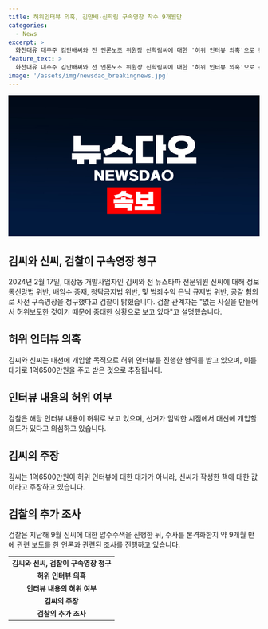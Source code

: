 ```yaml
---
title: 허위인터뷰 의혹, 김만배·신학림 구속영장 착수 9개월만
categories:
  - News
excerpt: >
  화천대유 대주주 김만배씨와 전 언론노조 위원장 신학림씨에 대한 '허위 인터뷰 의혹'으로 검찰이 구속영장을 청구했다. 김씨와 신씨가 대선 개입 목적으로 허위 인터뷰를 진행하고 1억6500만원을 주고받은 혐의를 받는다. 검찰은 허위 인터뷰를 통해 윤석열 대통령의 명예를 훼손하고 대선에 개입한 의도가 있다고 의심하고 있다. 해당 내용은 2021년 9월15일에 진행된 대화로, 검찰은 이를 허위로 여겨 구속영장을 청구했다. 9개월 만에 이루어진 기소로, 검찰은 관련 보도를 진행한 언론에 대한 압수수색도 진행했다.
feature_text: >
  화천대유 대주주 김만배씨와 전 언론노조 위원장 신학림씨에 대한 '허위 인터뷰 의혹'으로 검찰이 구속영장을 청구했다. 김씨와 신씨가 대선 개입 목적으로 허위 인터뷰를 진행하고 1억6500만원을 주고받은 혐의를 받는다. 검찰은 허위 인터뷰를 통해 윤석열 대통령의 명예를 훼손하고 대선에 개입한 의도가 있다고 의심하고 있다. 해당 내용은 2021년 9월15일에 진행된 대화로, 검찰은 이를 허위로 여겨 구속영장을 청구했다. 9개월 만에 이루어진 기소로, 검찰은 관련 보도를 진행한 언론에 대한 압수수색도 진행했다.
image: '/assets/img/newsdao_breakingnews.jpg'
---
```


<p><img src="/assets/img/newsdao_breakingnews.jpg" alt="implanttips 속보" /></p>

<h2 data-ke-size="size26">김씨와 신씨, 검찰이 구속영장 청구</h2>

<p data-ke-size="size16">2024년 2월 17일, 대장동 개발사업자인 김씨와 전 뉴스타파 전문위원 신씨에 대해 정보통신망법 위반, 배임수·증재, 청탁금지법 위반, 및 범죄수익 은닉 규제법 위반, 공갈 혐의로 사전 구속영장을 청구했다고 검찰이 밝혔습니다. 검찰 관계자는 "없는 사실을 만들어서 허위보도한 것이기 때문에 중대한 상황으로 보고 있다"고 설명했습니다.</p>

<h2 data-ke-size="size26">허위 인터뷰 의혹</h2>

<p data-ke-size="size16">김씨와 신씨는 대선에 개입할 목적으로 허위 인터뷰를 진행한 혐의를 받고 있으며, 이를 대가로 1억6500만원을 주고 받은 것으로 추정됩니다.</p>

<h2 data-ke-size="size26">인터뷰 내용의 허위 여부</h2>

<p data-ke-size="size16">검찰은 해당 인터뷰 내용이 허위로 보고 있으며, 선거가 임박한 시점에서 대선에 개입할 의도가 있다고 의심하고 있습니다.</p>

<h2 data-ke-size="size26">김씨의 주장</h2>

<p data-ke-size="size16">김씨는 1억6500만원이 허위 인터뷰에 대한 대가가 아니라, 신씨가 작성한 책에 대한 값이라고 주장하고 있습니다.</p>

<h2 data-ke-size="size26">검찰의 추가 조사</h2>

<p data-ke-size="size16">검찰은 지난해 9월 신씨에 대한 압수수색을 진행한 뒤, 수사를 본격화한지 약 9개월 만에 관련 보도를 한 언론과 관련된 조사를 진행하고 있습니다.</p>

<table style="width: 100%;">
<tbody>
<tr>
<td style="text-align: center; height: 17px;"><b>김씨와 신씨, 검찰이 구속영장 청구</b></td>
</tr>
<tr>
<td style="text-align: center; height: 17px;"><b>허위 인터뷰 의혹</b></td>
</tr>
<tr>
<td style="text-align: center; height: 17px;"><b>인터뷰 내용의 허위 여부</b></td>
</tr>
<tr>
<td style="text-align: center; height: 17px;"><b>김씨의 주장</b></td>
</tr>
<tr>
<td style="text-align: center; height: 17px;"><b>검찰의 추가 조사</b></td>
</tr>
</tbody>
</table>

